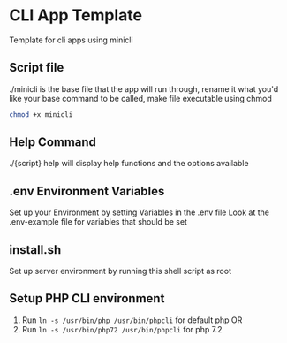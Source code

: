 # CLI App Template

Template for cli apps using minicli

## Script file

./minicli is the base file that the app will run through, rename it what you'd
like your base command to be called, make file executable using chmod

``` bash
chmod +x minicli
```

## Help Command

./{script} help will display help functions and the options available

## .env Environment Variables

Set up your Environment by setting Variables in the .env file
Look at the .env-example file for variables that should be set

## install.sh

Set up server environment by running this shell script as root

## Setup PHP CLI environment

1. Run ``` ln -s /usr/bin/php /usr/bin/phpcli ``` for default php
OR
1. Run ``` ln -s /usr/bin/php72 /usr/bin/phpcli ``` for php 7.2
